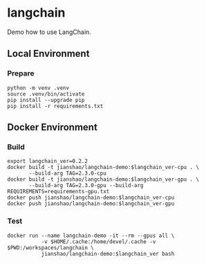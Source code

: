 # langchain

Demo how to use LangChain.

## Local Environment

### Prepare
~~~ shell
python -m venv .venv
source .venv/bin/activate
pip install --upgrade pip
pip install -r requirements.txt
~~~

## Docker Environment

### Build
~~~ shell
export langchain_ver=0.2.2
docker build -t jianshao/langchain-demo:$langchain_ver-cpu . \
       --build-arg TAG=2.3.0-cpu
docker build -t jianshao/langchain-demo:$langchain_ver-gpu . \
       --build-arg TAG=2.3.0-gpu --build-arg REQUIREMENTS=requirements-gpu.txt
docker push jianshao/langchain-demo:$langchain_ver-cpu
docker push jianshao/langchain-demo:$langchain_ver-gpu
~~~
### Test
~~~ shell
docker run --name langchain-demo -it --rm --gpus all \
           -v $HOME/.cache:/home/devel/.cache -v $PWD:/workspaces/langchain \
           jianshao/langchain-demo:$langchain_ver bash
~~~